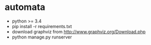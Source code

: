 # automata

- python >= 3.4
- pip install -r requirements.txt
- download graphviz from http://www.graphviz.org/Download.php
- python manage.py runserver

